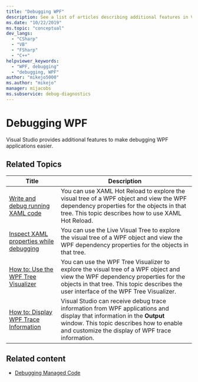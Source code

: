 ```yaml
---
title: "Debugging WPF"
description: See a list of articles describing additional features in Visual Studio that make debugging Windows Presentation Foundation (WPF) applications easier.
ms.date: "10/22/2019"
ms.topic: "conceptual"
dev_langs:
  - "CSharp"
  - "VB"
  - "FSharp"
  - "C++"
helpviewer_keywords:
  - "WPF, debugging"
  - "debugging, WPF"
author: "mikejo5000"
ms.author: "mikejo"
manager: mijacobs
ms.subservice: debug-diagnostics
---
```

# Debugging WPF

Visual Studio provides additional features to make debugging WPF applications easier.

## Related Topics

| Title | Description |
| - | - |
| [Write and debug running XAML code](../xaml-tools/xaml-hot-reload.md) | You can use XAML Hot Reload to explore the visual tree of a WPF object and view the WPF dependency properties for the objects in that tree. This topic describes how to use XAML Hot Reload. |
| [Inspect XAML properties while debugging](../xaml-tools/xaml-hot-reload.md) | You can use the Live Visual Tree to explore the visual tree of a WPF object and view the WPF dependency properties for the objects in that tree. |
| [How to: Use the WPF Tree Visualizer](../debugger/how-to-use-the-wpf-tree-visualizer.md) | You can use the WPF Tree Visualizer to explore the visual tree of a WPF object and view the WPF dependency properties for the objects in that tree. This topic describes the user interface of the WPF Tree Visualizer. |
| [How to: Display WPF Trace Information](../debugger/how-to-display-wpf-trace-information.md) | Visual Studio can receive debug trace information from WPF applications and display that information in the **Output** window. This topic describes how to enable and customize the display of WPF trace information. |

## Related content
- [Debugging Managed Code](../debugger/debugging-managed-code.md)